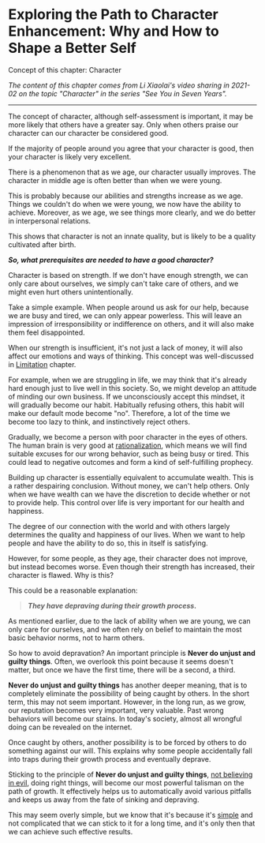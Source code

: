 # Exploring the Path to Character Enhancement: Why and How to Shape a Better Self

Concept of this chapter: Character

*The content of this chapter comes from Li Xiaolai's video sharing in 2021-02 on the topic "Character" in the series "See You in Seven Years".*

---

The concept of character, although self-assessment is important, it may be more likely that others have a greater say. Only when others praise our character can our character be considered good.

If the majority of people around you agree that your character is good, then your character is likely very excellent.

There is a phenomenon that as we age, our character usually improves. The character in middle age is often better than when we were young.

This is probably because our abilities and strengths increase as we age. Things we couldn't do when we were young, we now have the ability to achieve. Moreover, as we age, we see things more clearly, and we do better in interpersonal relations.

This shows that character is not an innate quality, but is likely to be a quality cultivated after birth.

***So, what prerequisites are needed to have a good character?***

Character is based on strength. If we don't have enough strength, we can only care about ourselves, we simply can't take care of others, and we might even hurt others unintentionally.

Take a simple example. When people around us ask for our help, because we are busy and tired, we can only appear powerless. This will leave an impression of irresponsibility or indifference on others, and it will also make them feel disappointed.

When our strength is insufficient, it's not just a lack of money, it will also affect our emotions and ways of thinking. This concept was well-discussed in [Limitation](https://github.com/ericlee1778/writing/blob/main/english/Learning%20Note%20-%20See%20You%20in%20Seven%20Years%20series%20(from%20Li%20Xiaolai)/008.Limitation.md) chapter.  

For example, when we are struggling in life, we may think that it's already hard enough just to live well in this society. So, we might develop an attitude of minding our own business. If we unconsciously accept this mindset, it will gradually become our habit. Habitually refusing others, this habit will make our default mode become "no". Therefore, a lot of the time we become too lazy to think, and instinctively reject others.

Gradually, we become a person with poor character in the eyes of others. The human brain is very good at [rationalization](https://en.wikipedia.org/wiki/Rationalization_(psychology)), which means we will find suitable excuses for our wrong behavior, such as being busy or tired. This could lead to negative outcomes and form a kind of self-fulfilling prophecy.

Building up character is essentially equivalent to accumulate wealth. This is a rather despairing conclusion. Without money, we can't help others. Only when we have wealth can we have the discretion to decide whether or not to provide help. This control over life is very important for our health and happiness.

The degree of our connection with the world and with others largely determines the quality and happiness of our lives. When we want to help people and have the ability to do so, this in itself is satisfying.

However, for some people, as they age, their character does not improve, but instead becomes worse. Even though their strength has increased, their character is flawed. Why is this?

This could be a reasonable explanation:

> ***They have depraving during their growth process.***

As mentioned earlier, due to the lack of ability when we are young, we can only care for ourselves, and we often rely on belief to maintain the most basic behavior norms, not to harm others.

So how to avoid depravation? An important principle is **Never do unjust and guilty things**. Often, we overlook this point because it seems doesn't matter, but once we have the first time, there will be a second, a third.

**Never do unjust and guilty things** has another deeper meaning, that is to completely eliminate the possibility of being caught by others. In the short term, this may not seem important. However, in the long run, as we grow, our reputation becomes very important, very valuable. Past wrong behaviors will become our stains. In today's society, almost all wrongful doing can be revealed on the internet.

Once caught by others, another possibility is to be forced by others to do something against our will. This explains why some people accidentally fall into traps during their growth process and eventually deprave.

Sticking to the principle of **Never do unjust and guilty things**, [not believing in evil](https://github.com/ericlee1778/writing/blob/main/english/Learning%20Note%20-%20See%20You%20in%20Seven%20Years%20series%20(from%20Li%20Xiaolai)/003.Not%20Believing%20in%20the%20Evil.md), doing right things, will become our most powerful talisman on the path of growth. It effectively helps us to automatically avoid various pitfalls and keeps us away from the fate of sinking and depraving.

This may seem overly simple, but we know that it's because it's [simple](https://github.com/ericlee1778/writing/blob/main/english/Learning%20Note%20-%20See%20You%20in%20Seven%20Years%20series%20(from%20Li%20Xiaolai)/005.Simplicity.md) and not complicated that we can stick to it for a long time, and it's only then that we can achieve such effective results.
